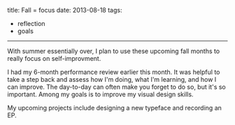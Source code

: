 title: Fall = focus
date: 2013-08-18
tags:
- reflection
- goals
---

With summer essentially over, I plan to use these upcoming fall months to really focus on self-improvment.

I had my 6-month performance review earlier this month. It was helpful to take a step back and assess how I'm doing, what I'm learning, and how I can improve. The day-to-day can often make you forget to do so, but it's so important. Among my goals is to improve my visual design skills.

My upcoming projects include designing a new typeface and recording an EP.
